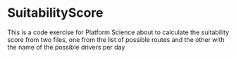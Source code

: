 # SuitabilityScore
This is a code exercise for Platform Science about to calculate the suitability score from two files, one from the list of possible routes and the other with the name of the possible drivers per day  
